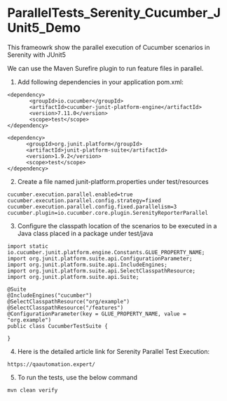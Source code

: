 # ParallelTests_Serenity_Cucumber_JUnit5_Demo
This frameowrk show the parallel execution of Cucumber scenarios in Serenity with JUnit5

We can use the Maven Surefire plugin to run feature files in parallel.

1. Add following dependencies in your application pom.xml:
```
<dependency>
       <groupId>io.cucumber</groupId>
       <artifactId>cucumber-junit-platform-engine</artifactId>
       <version>7.11.0</version>
       <scope>test</scope>
</dependency>

<dependency>
      <groupId>org.junit.platform</groupId>
      <artifactId>junit-platform-suite</artifactId>
      <version>1.9.2</version>
      <scope>test</scope>
</dependency>
```

2. Create a file named junit-platform.properties under test/resources
```
cucumber.execution.parallel.enabled=true
cucumber.execution.parallel.config.strategy=fixed
cucumber.execution.parallel.config.fixed.parallelism=3
cucumber.plugin=io.cucumber.core.plugin.SerenityReporterParallel
```

3. Configure the classpath location of the scenarios to be executed in a Java class placed in a package under test/java
```
import static io.cucumber.junit.platform.engine.Constants.GLUE_PROPERTY_NAME;
import org.junit.platform.suite.api.ConfigurationParameter;
import org.junit.platform.suite.api.IncludeEngines;
import org.junit.platform.suite.api.SelectClasspathResource;
import org.junit.platform.suite.api.Suite;

@Suite
@IncludeEngines("cucumber")
@SelectClasspathResource("org/example")
@SelectClasspathResource("/features")
@ConfigurationParameter(key = GLUE_PROPERTY_NAME, value = "org.example")
public class CucumberTestSuite {

}
```

4. Here is the detailed article link for Serenity Parallel Test Execution:

```https://qaautomation.expert/  ```

5. To run the tests, use the below command
```
mvn clean verify
```
